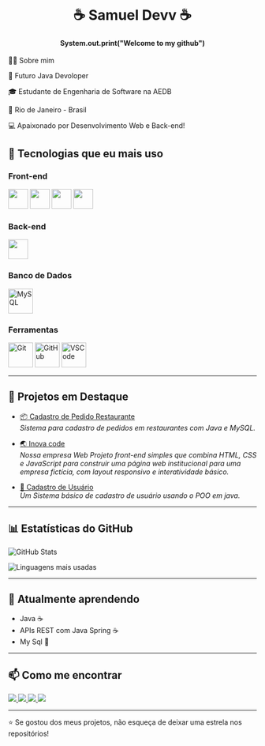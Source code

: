 
 <h1 align ="center">☕ Samuel Devv ☕</h1>

#### <p align="center">System.out.print("Welcome to my github") </p>

👨‍💻 Sobre mim

💼 Futuro Java Devoloper

🎓 Estudante de Engenharia de Software na AEDB

📍 Rio de Janeiro - Brasil

💻 Apaixonado por Desenvolvimento Web e Back-end!


## 🚀 Tecnologias que eu mais uso

### Front-end  
<p align="left">
  <img src="https://cdn.jsdelivr.net/gh/devicons/devicon/icons/html5/html5-original.svg" width="40" height="40"/>
  <img src="https://cdn.jsdelivr.net/gh/devicons/devicon/icons/css3/css3-original.svg" width="40" height="40"/>
  <img src="https://cdn.jsdelivr.net/gh/devicons/devicon/icons/javascript/javascript-original.svg" width="40" height="40"/>
  <img src="https://cdn.jsdelivr.net/gh/devicons/devicon/icons/bootstrap/bootstrap-original.svg" width="40" height="40"/>
</p>

### Back-end  
<p align="left">
  <img src="https://cdn.jsdelivr.net/gh/devicons/devicon/icons/java/java-original.svg" width="40" height="40"/>
</p>

### Banco de Dados  
<p align="left">
  <img src="https://cdn.jsdelivr.net/gh/devicons/devicon/icons/mysql/mysql-original.svg" width="50" height="50" alt="MySQL" />
</p>

### Ferramentas  
<p align="left">
  <img src="https://cdn.jsdelivr.net/gh/devicons/devicon/icons/git/git-original.svg" width="50" height="50" alt="Git" />
  <img src="https://cdn.jsdelivr.net/gh/devicons/devicon/icons/github/github-original.svg" width="50" height="50" alt="GitHub" />
  <img src="https://cdn.jsdelivr.net/gh/devicons/devicon/icons/vscode/vscode-original.svg" width="50" height="50" alt="VSCode" />
</p>

---

## 📌 Projetos em Destaque

- [📦 Cadastro de Pedido Restaurante](https://github.com/Samuel-Devx/Cadastro-Pedido-Restaurante)  
  *Sistema para cadastro de pedidos em restaurantes com Java e MySQL.*

- [🌏 Inova code ](https://github.com/Samuel-Devx/Inova-Code)  
  *Nossa empresa Web Projeto front-end simples que combina HTML, CSS e JavaScript para construir uma página web institucional para uma empresa fictícia, com layout responsivo e interatividade básico.*


- [👤 Cadastro de Usuário ]((https://github.com/Samuel-Devx/Cadastramento-de-Usuario-java))  
  *Um Sistema básico de cadastro de usuário usando o POO em java.*
---

## 📊 Estatísticas do GitHub

<p align="left">
  <img src="https://github-readme-stats.vercel.app/api?username=Samuel-Devx&show_icons=true&theme=dark" alt="GitHub Stats" />
</p>

<p align="left">
  <img src="https://github-readme-stats.vercel.app/api/top-langs/?username=Samuel-Devx&layout=compact&theme=dark" alt="Linguagens mais usadas" />
</p>

---

## 🌱 Atualmente aprendendo

- Java ☕ 
- APIs REST com Java Spring ☕  
- My Sql 🐬 

---


## 📫 Como me encontrar

<p align="left">
  <a href="https://www.linkedin.com/in/samuel-duarte-alves-77a5752b5/" target="_blank">
    <img src="https://img.shields.io/badge/LinkedIn-0A66C2?style=for-the-badge&logo=linkedin&logoColor=white" />
  </a>
  <a href="mailto:samuelldeev@gmail.com">
    <img src="https://img.shields.io/badge/Email-D14836?style=for-the-badge&logo=gmail&logoColor=white" />
  </a>
  <a href="https://github.com/Samuel-Devx" target="_blank">
    <img src="https://img.shields.io/badge/GitHub-100000?style=for-the-badge&logo=github&logoColor=white" />
  </a>
  <a href="https://www.instagram.com/samuel_alves1921/?next=%2F" target="_blank">
    <img src="https://img.shields.io/badge/Instagram-E4405F?style=for-the-badge&logo=instagram&logoColor=white" />
  </a>
</p>


---

⭐ Se gostou dos meus projetos, não esqueça de deixar uma estrela nos repositórios! 
```
